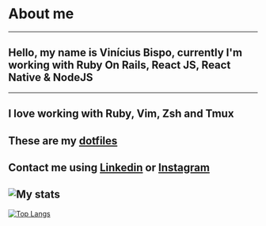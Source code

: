 # About me
---
## Hello, my name is Vinícius Bispo, currently I'm working with Ruby On Rails, React JS, React Native & NodeJS
---
I love working with Ruby, Vim, Zsh and Tmux
---
These are my [dotfiles](https://github.com/vinibispo/dotfiles)
---
Contact me using [Linkedin](https://www.linkedin.com/in/vinibispo16/) or [Instagram](https://instagram.com/vinibispodev)
---

![My stats](https://github-readme-stats.vercel.app/api?username=vinibispo&theme=onedark&show_icons=true)
---
[![Top Langs](https://github-readme-stats.vercel.app/api/top-langs/?username=vinibispo&layout=compact&theme=onedark)](https://github.com/anuraghazra/github-readme-stats)
